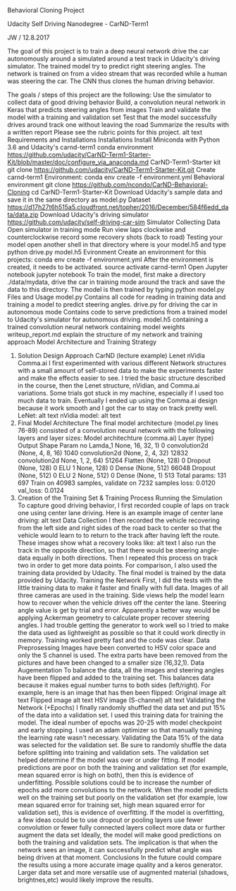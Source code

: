 Behavioral Cloning Project

Udacity Self Driving Nanodegree - CarND-Term1

JW / 12.8.2017

The goal of this project is to train a deep neural network drive the car autonomously around a simulated around a test track in Udacity's driving simulator. The trained model try to predict right steering angles. The network is trained on from a video stream that was recorded while a human was steering the car. The CNN thus clones the human driving behavior.

The goals / steps of this project are the following:
Use the simulator to collect data of good driving behavior
Build, a convolution neural network in Keras that predicts steering angles from images
Train and validate the model with a training and validation set
Test that the model successfully drives around track one without leaving the road
Summarize the results with a written report
Please see the rubric points for this project.
alt text
Requirements and Installations
Installations
Install Miniconda with Python 3.6 and Udacity's carnd-term1 conda environment https://github.com/udacity/CarND-Term1-Starter-Kit/blob/master/doc/configure_via_anaconda.md
CarND-Term1-Starter kit git clone https://github.com/udacity/CarND-Term1-Starter-Kit.git
Create carnd-term1 Environment: conda env create -f environment.yml
Behavioral environment
git clone https://github.com/ncondo/CarND-Behavioral-Cloning
cd CarND-Term1-Starter-Kit
Download Udacity's sample data and save it in the same directory as model.py
Dataset https://d17h27t6h515a5.cloudfront.net/topher/2016/December/584f6edd_data/data.zip
Download Udacity's driving simulator
https://github.com/udacity/self-driving-car-sim
Simulator
Collecting Data
Open simulator in training mode
Run view laps clockwise and counterclockwise
record some recovery shots (back to road)
Testing your model
open another shell in that directory where is your model.h5 and type
python drive.py model.h5
Evironment
Create an environment for this projects:
conda env create -f environment.yml
After the environment is created, it needs to be activated.
source activate carnd-term1 Open Jupyter notebook
jupyter notebook
To train the model, first make a directory ./data/mydata, drive the car in training mode around the track and save the data to this directory. The model is then trained by typing
python model.py
Files and Usage
model.py
Contains all code for reading in training data and training a model to predict steering angles.
drive.py
for driving the car in autonomous mode
Contains code to serve predictions from a trained model to Udacity's simulator for autonomous driving.
model.h5
containing a trained convolution neural network
containing model weights
writeup_report.md
explain the structure of my network and training approach
Model Architecture and Training Strategy
1. Solution Design Approach
CarND (lecture example)
Lenet
nVidia
Comma.ai
I first experimented with various different Network structures with a small amount of self-stored data to make the experiments faster and make the effects easier to see.
I tried the basic structure described in the course, then the Lenet structure, nVidian, and Comma.ai variations. Some trials got stuck in my machine, especially if I used too much data to train.
Eventually I ended up using the Comma.ai design because it work smooth and I got the car to stay on track pretty well.
LeNet: alt text
nVidia model: alt text
2. Final Model Architecture
The final model architecture (model.py lines 76-89) consisted of a convolution neural network with the following layers and layer sizes:
Model architechture (comma.ai)
Layer (type)	Output Shape	Param no
Lamda_1	None, 16, 32, 1)	0
convolution2d	(None, 4, 8, 16)	1040
convolution2d	(None, 2, 4, 32)	12832
convolution2d	None, 1, 2, 64)	51264
Flatten	(None, 128)	0
Dropout	(None, 128)	0
ELU 1	None, 128)	0
Dense	(None, 512)	66048
Dropout	(None, 512)	0
ELU 2	None, 512)	0
Dense	(None, 1)	513
Total params: 131 697 Train on 40983 samples, validate on 7232 samples loss: 0.0120 val_loss: 0.0124
3. Creation of the Training Set & Training Process
Running the Simulation
To capture good driving behavior, I first recorded couple of laps on track one using center lane driving. Here is an example image of center lane driving:
alt text
Data Collection
I then recorded the vehicle recovering from the left side and right sides of the road back to center so that the vehicle would learn to to return to the track after having left the route. These images show what a recovery looks like:
alt text
I also run the track in the opposite direction, so that there would be steering angle-data equally in both directions.
Then I repeated this process on track two in order to get more data points.
For comparison, I also used the training data provided by Udacity. The final model is trained by the data provided by Udacity.
Training the Network
First, I did the tests with the little training data to make it faster and finally with full data.
Images of all three cameras are used in the training. Side views help the model learn how to recover when the vehicle drives off the center the lane. Steering angle value is get by trial and error. Apparently a better way would be applying Ackerman geometry to calculate proper recover steering angles.
I had trouble getting the generator to work well so I tried to make the data used as lightweight as possible so that it could work directly in memory. Training worked pretty fast and the code was clear.
Data Preprosessing
Images have been converted to HSV color space and only the S channel is used. The extra parts have been removed from the pictures and have been changed to a smaller size (16,32,1).
Data Augementation
To balance the data, all the images and steering angles have been flipped and added to the training set. This balances data because it makes egual number turns to both sides (left/right). For example, here is an image that has then been flipped:
Original image alt text
Flipped image alt text
HSV image (S-channel) alt text
Validating the Network (+Epochs)
I finally randomly shuffled the data set and put 15% of the data into a validation set.
I used this training data for training the model. The ideal number of epochs was 20-25 with model checkpoint and early stopping. I used an adam optimizer so that manually training the learning rate wasn't necessary.
Validating the Data
15% of the data was selected for the validation set. Be sure to randomly shuffle the data before splitting into training and validation sets. The validation set helped determine if the model was over or under fitting.
If model predictions are poor on both the training and validation set (for example, mean squared error is high on both), then this is evidence of underfitting. Possible solutions could be to increase the number of epochs add more convolutions to the network.
When the model predicts well on the training set but poorly on the validation set (for example, low mean squared error for training set, high mean squared error for validation set), this is evidence of overfitting.
If the model is overfitting, a few ideas could be to use dropout or pooling layers use fewer convolution or fewer fully connected layers collect more data or further augment the data set
Ideally, the model will make good predictions on both the training and validation sets. The implication is that when the network sees an image, it can successfully predict what angle was being driven at that moment.
Conclusions
In the future could compare the results using a more accurate image quality and a keros generator.
Larger data set and more versatile use of augmented material (shadows, brightnes,etc) would likely improve the results.
